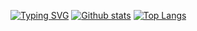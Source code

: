 [![Typing SVG](https://readme-typing-svg.herokuapp.com?size=28&duration=3000&color=8957e5&vCenter=true&lines=Front+Developer)](https://git.io/typing-svg)
[![Github stats](https://github-readme-stats.vercel.app/api?username=nurikITA&hide_border=true&count_private=true&show_icons=true&theme=vision-friendly-dark&include_all_commits=true)](https://github.com/anuraghazra/github-readme-stats) [![Top Langs](https://github-readme-stats.vercel.app/api/top-langs/?username=nurikITA&hide=smarty,java,actionscript&hide_border=true&theme=vision-friendly-dark&langs_count=10)](https://github.com/anuraghazra/github-readme-stats)
  
